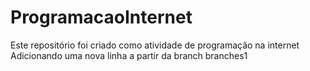 # ProgramacaoInternet
Este repositório foi criado como atividade de programação na internet
Adicionando uma nova linha a partir da branch branches1


